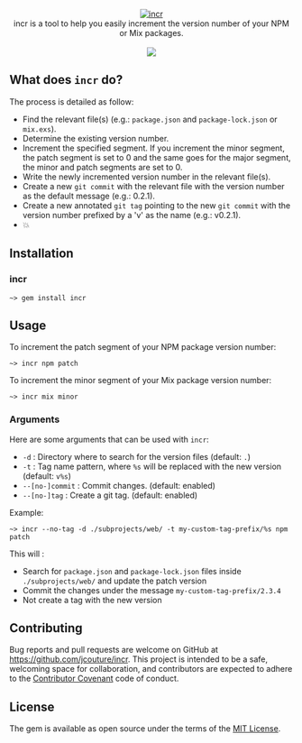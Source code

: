 <p align="center">
  <a href="https://github.com/jcouture/incr">
    <img src="https://user-images.githubusercontent.com/5007/160249855-dc0eb32f-f77d-4c5a-a995-93ac46408a68.png" alt="incr" />
  </a>
  <br />
  incr is a tool to help you easily increment the version number of your NPM or Mix packages.
  <br /><br />
  <a href="https://rubygems.org/gems/incr"><img src="http://img.shields.io/gem/v/incr.svg" /></a>
</p>

## What does `incr` do?

The process is detailed as follow:

*  Find the relevant file(s) (e.g.: `package.json` and `package-lock.json` or `mix.exs`).
* Determine the existing version number.
* Increment the specified segment. If you increment the minor segment, the patch segment is set to 0 and the same goes for the major segment, the minor and patch segments are set to 0.
* Write the newly incremented version number in the relevant file(s).
* Create a new `git commit` with the relevant file with the version number as the default message (e.g.: 0.2.1).
* Create a new annotated `git tag` pointing to the new `git commit` with the version number prefixed by a 'v' as the name (e.g.: v0.2.1).
* 💥

## Installation

### incr

```shell
~> gem install incr
```

## Usage

To increment the patch segment of your NPM package version number:

```shell
~> incr npm patch
```

To increment the minor segment of your Mix package version number:

```shell
~> incr mix minor
```

### Arguments

Here are some arguments that can be used with `incr`:

- `-d` : Directory where to search for the version files (default: `.`)
- `-t` : Tag name pattern, where `%s` will be replaced with the new version (default: `v%s`)
- `--[no-]commit` : Commit changes. (default: enabled)
- `--[no-]tag` : Create a git tag. (default: enabled)

Example:

```shell
~> incr --no-tag -d ./subprojects/web/ -t my-custom-tag-prefix/%s npm patch
```

This will :

- Search for `package.json` and `package-lock.json` files inside `./subprojects/web/` and update the patch version
- Commit the changes under the message `my-custom-tag-prefix/2.3.4`
- Not create a tag with the new version

## Contributing

Bug reports and pull requests are welcome on GitHub at https://github.com/jcouture/incr. This project is intended to be a safe, welcoming space for collaboration, and contributors are expected to adhere to the [Contributor Covenant](http://contributor-covenant.org) code of conduct.

## License

The gem is available as open source under the terms of the [MIT License](https://opensource.org/licenses/MIT).
